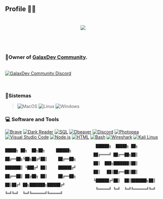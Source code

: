 ## Profile 👤👑
<h1 align="center">
  <a href="https://git.io/typing-svg">
   <img src="https://readme-typing-svg.herokuapp.com/?lines=GalaxLB;%20I'm+GalaxLB!&center=true&size=40&color=800080">
  </a>
</h1>                                                                         
<br>                                                                              
<p align="center">
<h3></br>👑Owner of <a href="https://discord.gg/tejYFePtaB">GalaxDev Community</a>.  </h3>
<p>
<br>
 <a href="https://discord.gg/tejYFePtaB">
 <img alt="GalaxDev Community Discord" src="https://discordapp.com/api/guilds/996842633416683702/widget.png">
</a>
</p>
</br>
<h3>🧠Sistemas</h3> 

>![MacOS](https://img.shields.io/badge/mac%20os-000000?style=for-the-badge&logo=apple&logoColor=white) ![Linux](https://img.shields.io/badge/Linux-FCC624?style=for-the-badge&logo=linux&logoColor=black) ![Windows](https://img.shields.io/badge/Windows-0078D6?style=for-the-badge&logo=windows&logoColor=white)

  <h3>💻 Software and Tools</h3>

  <p>
     <a href="#"><img alt="Brave" src="https://img.shields.io/badge/-Brave-FB542B?logo=brave&logoColor=white"></a>
     <a href="#"><img alt="Dark Reader" src="https://img.shields.io/badge/-Dark%20Reader-141E24?logo=dark-reader&logoColor=white"></a>
     <a href="https://github.com/search?q=user%3ADenverCoder1+language%3Asql"><img alt="SQL" src="https://custom-icon-badges.demolab.com/badge/SQL-025E8C.svg?logo=database&logoColor=white"></a>
     <a href="#"><img alt="Dbeaver" src="https://custom-icon-badges.demolab.com/badge/-Dbeaver-372923?logo=dbeaver-mono&logoColor=white"></a>
     <a href="#"><img alt="Discord" src="https://img.shields.io/badge/-Discord-5865F2.svg?logo=discord&logoColor=white"></a>     
     <a href="#"><img alt="Photopea" src="https://img.shields.io/badge/Photopea-18A497?logo=photopea&logoColor=white"></a>            
     <a href="#"><img alt="Visual Studio Code" src="https://img.shields.io/badge/Visual%20Studio%20Code-0078d7.svg?logo=visual-studio-code&logoColor=white"></a>
     <a href="https://github.com/search?q=user%3ADenverCoder1+language%3Ajavascript"><img alt="Node.js" src="https://img.shields.io/badge/Node.js-43853D.svg?logo=node.js&logoColor=white"></a>
     <a href="https://github.com/search?q=user%3ADenverCoder1+language%3Ahtml"><img alt="HTML" src="https://img.shields.io/badge/HTML-E34F26.svg?logo=html5&logoColor=white"></a>
     <a href="https://github.com/search?q=user%3ADenverCoder1+language%3Abash"><img alt="Bash" src="https://img.shields.io/badge/Bash-121011.svg?logo=gnu-bash&logoColor=white"></a>
    <a href="https://github.com/search?q=user%3ATuUsuario+Wireshark"><img alt="Wireshark" src="https://img.shields.io/badge/Wireshark-025E8C?style=flat&logo=wireshark&logoColor=white"></a>
    <a href="https://github.com/search?q=user%3ATuUsuario+Kali+Linux"><img alt="Kali Linux" src="https://img.shields.io/badge/Kali%20Linux-025E8C?style=flat&logo=kalilinux&logoColor=white"></a>

  </p>

   
</details>




```
                                         ██████╗  █████╗ ██╗      █████╗ ██╗  ██╗██╗     ██████╗ 
                                        ██╔════╝ ██╔══██╗██║     ██╔══██╗╚██╗██╔╝██║     ██╔══██╗
                                        ██║  ███╗███████║██║     ███████║ ╚███╔╝ ██║     ██████╔╝
                                        ██║   ██║██╔══██║██║     ██╔══██║ ██╔██╗ ██║     ██╔══██╗
                                        ╚██████╔╝██║  ██║███████╗██║  ██║██╔╝ ██╗███████╗██████╔╝
                                         ╚═════╝ ╚═╝  ╚═╝╚══════╝╚═╝  ╚═╝╚═╝  ╚═╝╚══════╝╚═════╝ 
```

